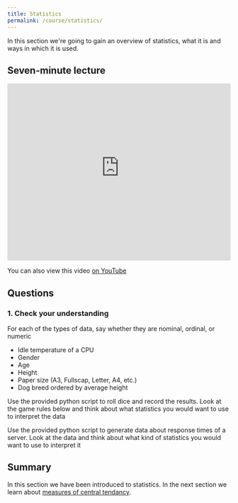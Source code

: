 ```yaml
---
title: Statistics
permalink: /course/statistics/
---
```


In this section we're going to gain an overview of statistics, what it is and ways in which it is used.

## Seven-minute lecture

<iframe width="100%" height="400px" src="https://www.youtube-nocookie.com/embed/X_f8upZKcKc" frameborder="0" allow="accelerometer; autoplay; encrypted-media; gyroscope; picture-in-picture" allowfullscreen></iframe>

You can also view this video [on YouTube](https://youtu.be/X_f8upZKcKc)

## Questions

### 1. Check your understanding
For each of the types of data, say whether they are nominal, ordinal, or numeric
* Idle temperature of a CPU
* Gender
* Age
* Height
* Paper size (A3, Fullscap, Letter, A4, etc.)
* Dog breed ordered by average height

Use the provided python script to roll dice and record the results. Look at the game rules below and think about what statistics you would want to use to interpret the data

Use the provided python script to generate data about response times of a server.  Look at the data and think about what kind of statistics you would want to use to interpret it

## Summary

In this section we have been introduced to statistics. In the next section we learn about [measures of central tendancy](../central-tendancy/).